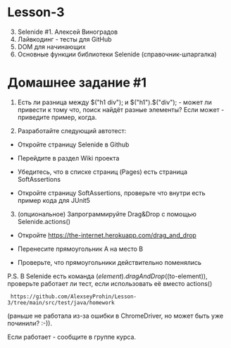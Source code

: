# Lesson-3
3. Selenide #1. Алексей Виноградов
1. Лайвкодинг - тесты для GitHub 
2. DOM для начинающих
3. Основные функции библиотеки Selenide (справочник-шпаргалка)

# Домашнее задание #1

1. Есть ли разница между $("h1 div"); и $("h1").$("div"); - может ли привести к тому что, поиск найдёт разные элементы?
Если может - приведите пример, когда.

2. Разработайте следующий автотест:

 - Откройте страницу Selenide в Github

 - Перейдите в раздел Wiki проекта

 - Убедитесь, что в списке страниц (Pages) есть страница SoftAssertions

 - Откройте страницу SoftAssertions, проверьте что внутри есть пример кода для JUnit5



3. (опциональное) Запрограммируйте Drag&Drop с помощью Selenide.actions()

 - Откройте https://the-internet.herokuapp.com/drag_and_drop

 - Перенесите прямоугольник А на место В

 - Проверьте, что прямоугольники действительно поменялись

P.S. В Selenide есть команда $(element).dragAndDrop($(to-element)), проверьте работает ли тест, если использовать её вместо actions()

     https://github.com/AlexseyProhin/Lesson-3/tree/main/src/test/java/homework

(раньше не работала из-за ошибки в ChromeDriver, но может быть уже починили? :-)).

Если работает - сообщите в группе курса.
